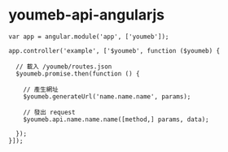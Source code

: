 youmeb-api-angularjs
====================

    var app = angular.module('app', ['youmeb']);

    app.controller('example', ['$youmeb', function ($youmeb) {

      // 載入 /youmeb/routes.json
      $youmeb.promise.then(function () {

        // 產生網址
        $youmeb.generateUrl('name.name.name', params);

        // 發出 request
        $youmeb.api.name.name.name([method,] params, data);

      });
    }]);
